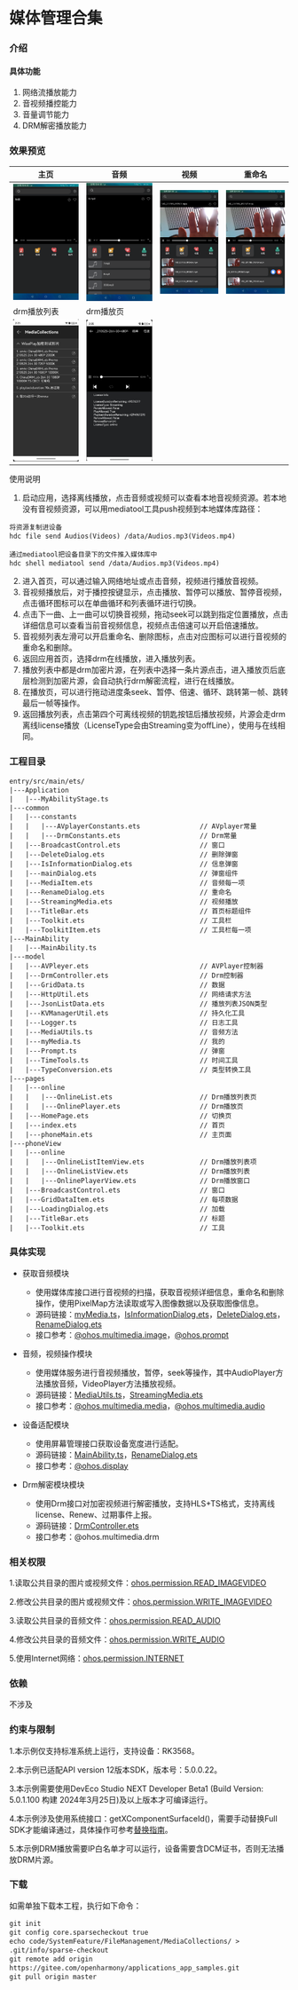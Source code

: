 # 媒体管理合集

### 介绍

#### 具体功能

1. 网络流播放能力
2. 音视频播控能力
3. 音量调节能力
4. DRM解密播放能力

### 效果预览

| 主页                                         | 音频                                        | 视频                                 | 重命名                                 |
|--------------------------------------------|-------------------------------------------|------------------------------------|-------------------------------------|
| ![](screenshots/devices/index.png)         | ![](screenshots/devices/audio.png)        | ![](screenshots/devices/video.png) | ![](screenshots/devices/rename.png) |
| drm播放列表                                    | drm播放页                                    |
| ![](screenshots/devices/drm_play_page.png) | ![](screenshots/devices/drm_playlist.png) |


使用说明

1. 启动应用，选择离线播放，点击音频或视频可以查看本地音视频资源。若本地没有音视频资源，可以用mediatool工具push视频到本地媒体库路径：
```
将资源复制进设备
hdc file send Audios(Videos) /data/Audios.mp3(Videos.mp4) 

通过mediatool把设备目录下的文件推入媒体库中
hdc shell mediatool send /data/Audios.mp3(Videos.mp4)
```

2. 进入首页，可以通过输入网络地址或点击音频，视频进行播放音视频。
3. 音视频播放后，对于播控按键显示，点击播放、暂停可以播放、暂停音视频，点击循环图标可以在单曲循环和列表循环进行切换。
4. 点击下一曲、上一曲可以切换音视频，拖动seek可以跳到指定位置播放，点击详细信息可以查看当前音视频信息，视频点击倍速可以开启倍速播放。
5. 音视频列表左滑可以开启重命名、删除图标，点击对应图标可以进行音视频的重命名和删除。
6. 返回应用首页，选择drm在线播放，进入播放列表。
7. 播放列表中都是drm加密片源，在列表中选择一条片源点击，进入播放页后底层检测到加密片源，会自动执行drm解密流程，进行在线播放。
8. 在播放页，可以进行拖动进度条seek、暂停、倍速、循环、跳转第一帧、跳转最后一帧等操作。
9. 返回播放列表，点击第四个可离线视频的钥匙按钮后播放视频，片源会走drm离线license播放（LicenseType会由Streaming变为offLine），使用与在线相同。

### 工程目录
```
entry/src/main/ets/
|---Application
|   |---MyAbilityStage.ts
|---common
|   |---constants
|   |   |---AVplayerConstants.ets               // AVplayer常量
|   |   |---DrmConstants.ets                    // Drm常量
|   |---BroadcastControl.ets                    // 窗口
|   |---DeleteDialog.ets                        // 删除弹窗
|   |---IsInformationDialog.ets                 // 信息弹窗
|   |---mainDialog.ets                          // 弹窗组件
|   |---MediaItem.ets                           // 音频每一项
|   |---RenameDialog.ets                        // 重命名
|   |---StreamingMedia.ets                      // 视频播放
|   |---TitleBar.ets                            // 首页标题组件
|   |---Toolkit.ets                             // 工具栏
|   |---ToolkitItem.ets                         // 工具栏每一项
|---MainAbility
|   |---MainAbility.ts
|---model
|   |---AVPleyer.ets                            // AVPlayer控制器
|   |---DrmController.ets                       // Drm控制器
|   |---GridData.ts                             // 数据
|   |---HttpUtil.ets                            // 网络请求方法
|   |---JsonListData.ets                        // 播放列表JSON类型
|   |---KVManagerUtil.ets                       // 持久化工具
|   |---Logger.ts                               // 日志工具
|   |---MediaUtils.ts                           // 音频方法
|   |---myMedia.ts                              // 我的
|   |---Prompt.ts                               // 弹窗
|   |---TimeTools.ts                            // 时间工具
|   |---TypeConversion.ets                      // 类型转换工具
|---pages
|   |---online
|   |   |---OnlineList.ets                      // Drm播放列表页
|   |   |---OnlinePlayer.ets                    // Drm播放页
|   |---HomePage.ets                            // 切换页
|   |---index.ets                               // 首页
|   |---phoneMain.ets                           // 主页面
|---phoneView
|   |---online
|   |   |---OnlineListItemView.ets              // Drm播放列表项
|   |   |---OnlineListView.ets                  // Drm播放列表
|   |   |---OnlinePlayerView.ets                // Drm播放窗口
|   |---BroadcastControl.ets                    // 窗口
|   |---GridDataItem.ets                        // 每项数据
|   |---LoadingDialog.ets                       // 加载
|   |---TitleBar.ets                            // 标题
|   |---Toolkit.ets                             // 工具
```

### 具体实现

* 获取音频模块
  * 使用媒体库接口进行音视频的扫描，获取音视频详细信息，重命名和删除操作，使用PixelMap方法读取或写入图像数据以及获取图像信息。
  * 源码链接：[myMedia.ts](entry/src/main/ets/model/myMedia.ts)，[IsInformationDialog.ets](entry/src/main/ets/common/IsInformationDialog.ets)，[DeleteDialog.ets](entry/src/main/ets/common/DeleteDialog.ets)，[RenameDialog.ets](entry/src/main/ets/common/RenameDialog.ets)
  * 接口参考：[@ohos.multimedia.image](https://gitee.com/openharmony/docs/blob/master/zh-cn/application-dev/reference/apis-image-kit/js-apis-image.md)，[@ohos.prompt](https://gitee.com/openharmony/docs/blob/master/zh-cn/application-dev/reference/apis-as/js-apis-promptAction.md)

* 音频，视频操作模块
  * 使用媒体服务进行音视频播放，暂停，seek等操作，其中AudioPlayer方法播放音频，VideoPlayer方法播放视频。
  * 源码链接：[MediaUtils.ts](entry/src/main/ets/model/MediaUtils.ts)，[StreamingMedia.ets](entry/src/main/ets/common/StreamingMedia.ets)
  * 接口参考：[@ohos.multimedia.media](https://gitee.com/openharmony/docs/blob/master/zh-cn/application-dev/reference/apis-media-kit/js-apis-media.md)，[@ohos.multimedia.audio](https://gitee.com/openharmony/docs/blob/master/zh-cn/application-dev/reference/apis-audio-kit/js-apis-audio.md)

* 设备适配模块
  * 使用屏幕管理接口获取设备宽度进行适配。
  * 源码链接：[MainAbility.ts](entry/src/main/ets/MainAbility/MainAbility.ts)，[RenameDialog.ets](entry/src/main/ets/common/RenameDialog.ets)
  * 接口参考：[@ohos.display](https://gitee.com/openharmony/docs/blob/master/zh-cn/application-dev/reference/apis-as/js-apis-display.md)

* Drm解密模块模块
  * 使用Drm接口对加密视频进行解密播放，支持HLS+TS格式，支持离线license、Renew、过期事件上报。
  * 源码链接：[DrmController.ets ](entry/src/main/ets/model/DrmController.ets)
  * 接口参考：@ohos.multimedia.drm

### 相关权限

1.读取公共目录的图片或视频文件：[ohos.permission.READ_IMAGEVIDEO](https://gitee.com/openharmony/docs/blob/master/zh-cn/application-dev/security/AccessToken/permissions-for-system-apps.md#ohospermissionread_imagevideo)

2.修改公共目录的图片或视频文件：[ohos.permission.WRITE_IMAGEVIDEO](https://gitee.com/openharmony/docs/blob/master/zh-cn/application-dev/security/AccessToken/permissions-for-system-apps.md#ohospermissionwrite_imagevideo)

3.读取公共目录的音频文件：[ohos.permission.READ_AUDIO](https://gitee.com/openharmony/docs/blob/master/zh-cn/application-dev/security/AccessToken/permissions-for-system-apps.md#ohospermissionread_audio)

4.修改公共目录的音频文件：[ohos.permission.WRITE_AUDIO](https://gitee.com/openharmony/docs/blob/master/zh-cn/application-dev/security/AccessToken/permissions-for-system-apps.md#ohospermissionwrite_audio)

5.使用Internet网络：[ohos.permission.INTERNET](https://gitee.com/openharmony/docs/blob/master/zh-cn/application-dev/security/AccessToken/permissions-for-all.md#ohospermissioninternet)

### 依赖

不涉及

### 约束与限制

1.本示例仅支持标准系统上运行，支持设备：RK3568。

2.本示例已适配API version 12版本SDK，版本号：5.0.0.22。

3.本示例需要使用DevEco Studio NEXT Developer Beta1 (Build Version: 5.0.1.100 构建 2024年3月25日)及以上版本才可编译运行。

4.本示例涉及使用系统接口：getXComponentSurfaceId()，需要手动替换Full SDK才能编译通过，具体操作可参考[替换指南](https://gitee.com/openharmony/docs/blob/master/zh-cn/application-dev/faqs/full-sdk-switch-guide.md)。

5.本示例DRM播放需要IP白名单才可以运行，设备需要含DCM证书，否则无法播放DRM片源。

### 下载
如需单独下载本工程，执行如下命令：

```
git init
git config core.sparsecheckout true
echo code/SystemFeature/FileManagement/MediaCollections/ > .git/info/sparse-checkout
git remote add origin https://gitee.com/openharmony/applications_app_samples.git
git pull origin master
```
